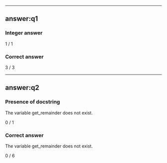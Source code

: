 
---

## answer:q1

### Integer answer

1 / 1

### Correct answer

3 / 3

---

## answer:q2

### Presence of docstring

The variable get_remainder does not exist.

0 / 1

### Correct answer

The variable get_remainder does not exist.

0 / 6
